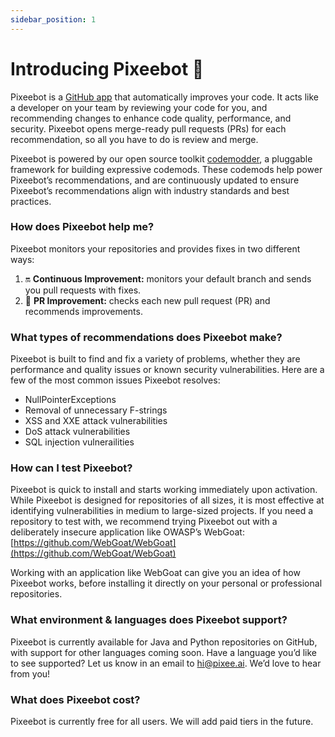 ```yaml
---
sidebar_position: 1
---
```


# Introducing Pixeebot 👋

Pixeebot is a [GitHub app](https://github.com/apps/pixeebot/) that automatically improves your code. It acts like a developer on your team by reviewing your code for you, and recommending changes to enhance code quality, performance, and security. Pixeebot opens merge-ready pull requests (PRs) for each recommendation, so all you have to do is review and merge. 

Pixeebot is powered by our open source toolkit [codemodder](https://codemodder.io/), a pluggable framework for building expressive codemods. These codemods help power Pixeebot’s recommendations, and are continuously updated to ensure Pixeebot’s recommendations align with industry standards and best practices.

### How does Pixeebot help me?

Pixeebot monitors your repositories and provides fixes in two different ways:

1. :on: **Continuous Improvement:** monitors your default branch and sends you pull requests with fixes.
2. :seedling: **PR Improvement:** checks each new pull request (PR) and recommends improvements.

### What types of recommendations does Pixeebot make? 

Pixeebot is built to find and fix a variety of problems, whether they are performance and quality issues or known security vulnerabilities. Here are a few of the most common issues Pixeebot resolves:

* NullPointerExceptions 
* Removal of unnecessary F-strings
* XSS and XXE attack vulnerabilities 
* DoS attack vulnerabilities 
* SQL injection vulnerailities

### How can I test Pixeebot?

Pixeebot is quick to install and starts working immediately upon activation. While Pixeebot is designed for repositories of all sizes, it is most effective at identifying vulnerabilities in medium to large-sized projects. If you need a repository to test with, we recommend trying Pixeebot out with a deliberately insecure application like OWASP’s WebGoat: [https://github.com/WebGoat/WebGoat](https://github.com/WebGoat/WebGoat) 

Working with an application like WebGoat can give you an idea of how Pixeebot works, before installing it directly on your personal or professional repositories. 

### What environment & languages does Pixeebot support?

Pixeebot is currently available for Java and Python repositories on GitHub, with support for other languages coming soon. Have a language you’d like to see supported? Let us know in an email to [hi@pixee.ai](hi@pixee.ai). We’d love to hear from you! 

### What does Pixeebot cost?

Pixeebot is currently free for all users. We will add paid tiers in the future.
